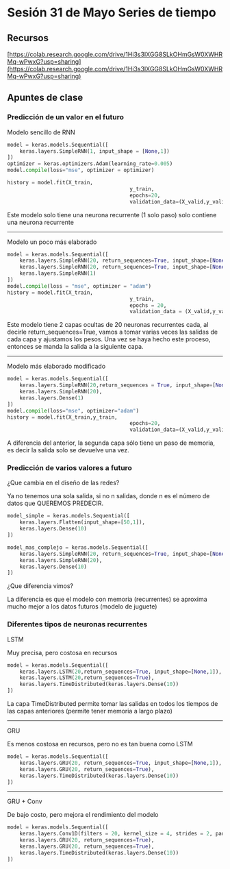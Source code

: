# Sesión 31 de Mayo Series de tiempo

## Recursos

[https://colab.research.google.com/drive/1Hi3s3IXGG8SLkOHmGsW0XWHRMq-wPwxG?usp=sharing](https://colab.research.google.com/drive/1Hi3s3IXGG8SLkOHmGsW0XWHRMq-wPwxG?usp=sharing) 

## Apuntes de clase

### Predicción de un valor en el futuro

Modelo sencillo de RNN

```python
model = keras.models.Sequential([
    keras.layers.SimpleRNN(1, input_shape = [None,1])
])
optimizer = keras.optimizers.Adam(learning_rate=0.005)
model.compile(loss="mse", optimizer = optimizer)

history = model.fit(X_train,
										y_train,
										epochs=20, 
										validation_data=(X_valid,y_valid))
```

Este modelo solo tiene una neurona recurrente (1 solo paso) solo contiene una neurona recurrente

---

Modelo un poco más elaborado

```python
model = keras.models.Sequential([
    keras.layers.SimpleRNN(20, return_sequences=True, input_shape=[None,1]),
    keras.layers.SimpleRNN(20, return_sequences=True, input_shape=[None,1]),
    keras.layers.SimpleRNN(1)
])
model.compile(loss = "mse", optimizer = "adam")
history = model.fit(X_train,
										y_train,
										epochs = 20, 
										validation_data = (X_valid,y_valid))
```

Este modelo tiene 2 capas ocultas de 20 neuronas recurrentes cada, al decirle return_sequences=True, vamos a tomar varias veces las salidas de cada capa y ajustamos los pesos. Una vez se haya hecho este proceso, entonces se manda la salida a la siguiente capa.

---

Modelo más elaborado modificado

```python
model = keras.models.Sequential([
    keras.layers.SimpleRNN(20,return_sequences = True, input_shape=[None,1]),
    keras.layers.SimpleRNN(20),
    keras.layers.Dense(1)
])
model.compile(loss="mse", optimizer="adam")
history = model.fit(X_train,y_train, 
										epochs=20, 
										validation_data=(X_valid,y_valid))
```

A diferencia del anterior, la segunda capa sólo tiene un paso de memoria, es decir la salida solo se devuelve una vez.

### Predicción de varios valores a futuro

¿Que cambia en el diseño de las redes?

Ya no tenemos una sola salida, si no n salidas, donde n es el número de datos que QUEREMOS PREDECIR.

```python
model_simple = keras.models.Sequential([
    keras.layers.Flatten(input_shape=[50,1]),
    keras.layers.Dense(10)
])

model_mas_complejo = keras.models.Sequential([
    keras.layers.SimpleRNN(20, return_sequences=True, input_shape=[None, 1]),
    keras.layers.SimpleRNN(20),
    keras.layers.Dense(10)
])
```

¿Que diferencia vimos?

La diferencia es que el modelo con memoria (recurrentes) se aproxima mucho mejor a los datos futuros (modelo de juguete)

### Diferentes tipos de neuronas recurrentes

LSTM

Muy precisa, pero costosa en recursos

```python
model = keras.models.Sequential([
    keras.layers.LSTM(20,return_sequences=True, input_shape=[None,1]),
    keras.layers.LSTM(20,return_sequences=True),
    keras.layers.TimeDistributed(keras.layers.Dense(10))
])
```

La capa TimeDistributed permite tomar las salidas en todos los tiempos de las capas anteriores (permite tener memoria a largo plazo)

---

GRU

Es menos costosa en recursos, pero no es tan buena como LSTM

```python
model = keras.models.Sequential([
    keras.layers.GRU(20, return_sequences=True, input_shape=[None,1]),
    keras.layers.GRU(20, return_sequences=True),
    keras.layers.TimeDistributed(keras.layers.Dense(10))
])
```

---

GRU + Conv

De bajo costo, pero mejora el rendimiento del modelo

```python
model = keras.models.Sequential([
    keras.layers.Conv1D(filters = 20, kernel_size = 4, strides = 2, padding = "valid", input_shape=[None,1]),
    keras.layers.GRU(20, return_sequences=True),
    keras.layers.GRU(20, return_sequences=True),
    keras.layers.TimeDistributed(keras.layers.Dense(10))
])
```